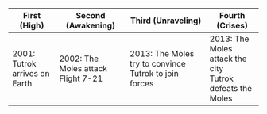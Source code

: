 |First (High)|Second (Awakening)|Third (Unraveling)|Fourth (Crises)|
|---|---|---|---|
2001: Tutrok arrives on Earth | 2002: The Moles attack Flight 7-21 | 2013: The Moles try to convince Tutrok to join forces | 2013: The Moles attack the city<br/>Tutrok defeats the Moles 

